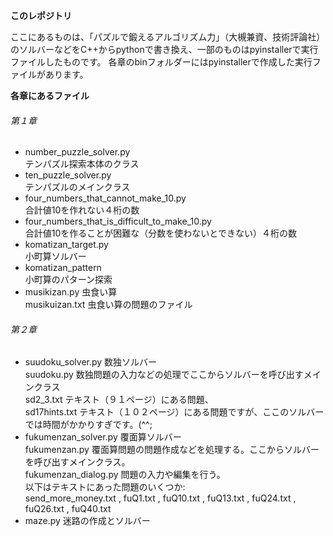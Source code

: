 **このレポジトリ**

ここにあるものは、「パズルで鍛えるアルゴリズム力」（大槻兼資、技術評論社）のソルバーなどをC++からpythonで書き換え、一部のものはpyinstallerで実行ファイルしたものです。
各章のbinフォルダーにはpyinstallerで作成した実行ファイルがあります。

**各章にあるファイル**
###### 第１章

* number_puzzle_solver.py <br>テンパズル探索本体のクラス
* ten_puzzle_solver.py <br>テンパズルのメインクラス
*  four_numbers_that_cannot_make_10.py <br>合計値10を作れない４桁の数
*  four_numbers_that_is_difficult_to_make_10.py <br>合計値10を作ることが困難な（分数を使わないとできない）４桁の数
*  komatizan_target.py <br>小町算ソルバー
*  komatizan_pattern <br>小町算のパターン探索
*    musikizan.py 虫食い算<br>musikuizan.txt 虫食い算の問題のファイル

###### 第２章
* suudoku_solver.py 数独ソルバー<br>suudoku.py 数独問題の入力などの処理でここからソルバーを呼び出すメインクラス<br>sd2_3.txt テキスト（９１ページ）にある問題、<br>sd17hints.txt テキスト（１０２ページ）にある問題ですが、ここのソルバーでは時間がかかりすぎです。(^^;
* fukumenzan_solver.py 覆面算ソルバー <br>fukumenzan.py 覆面算問題の問題作成などを処理する。ここからソルバーを呼び出すメインクラス。 <br> fukumenzan_dialog.py 問題の入力や編集を行う。<br>以下はテキストにあった問題のいくつか:<br>send_more_money.txt , fuQ1.txt , fuQ10.txt , fuQ13.txt , fuQ24.txt , fuQ26.txt , fuQ40.txt  
* maze.py 迷路の作成とソルバー<br>